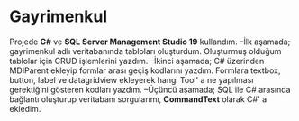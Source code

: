 # Gayrimenkul
Projede **C#** ve **SQL Server Management Studio 19** kullandım. 
–İlk aşamada; gayrimenkul adlı veritabanında tabloları oluşturdum.  Oluşturmuş olduğum tablolar için CRUD işlemlerini yazdım.
–İkinci aşamada; C# üzerinden MDIParent ekleyip formlar arası geçiş kodlarını yazdım. Formlara textbox, button, label ve datagridview ekleyerek hangi Tool' a ne yapılması gerektiğini gösteren kodları yazdım.
–Üçüncü aşamada; SQL ile C# arasında bağlantı oluşturup veritabanı sorgularımı, **CommandText** olarak C#' a ekledim.

